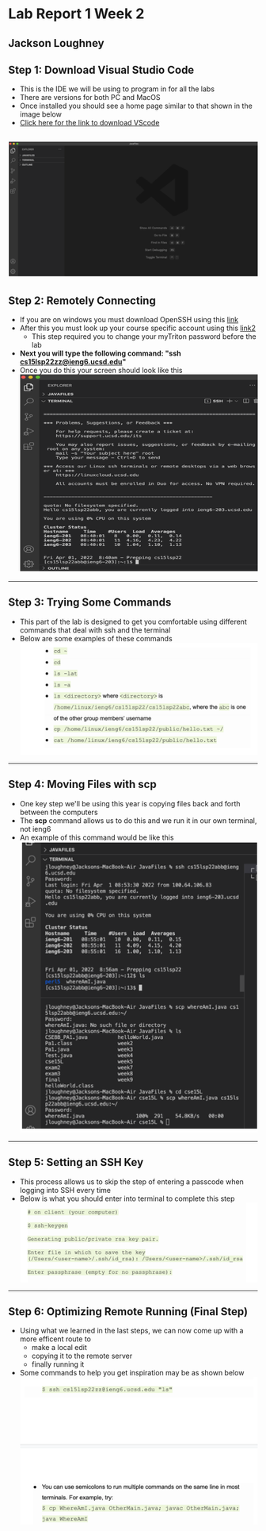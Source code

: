 # Lab Report 1 Week 2
## Jackson Loughney

## Step 1: Download Visual Studio Code
* This is the IDE we will be using to program in for all the labs
* There are versions for both PC and MacOS
* Once installed you should see a home page similar to that shown in the image below
* [Click here for the link to download VScode](https://code.visualstudio.com/)

![Image](VScodeInstall.png)
---
## Step 2: Remotely Connecting
* If you are on windows you must download OpenSSH using this [link](https://docs.microsoft.com/en-us/windows-server/administration/openssh/openssh_install_firstuse)
* After this you must look up your course specific account using this [link2](https://sdacs.ucsd.edu/~icc/index.php)
    * This step required you to change your myTriton password before the lab
* **Next you will type the following command: "ssh cs15lsp22zz@ieng6.ucsd.edu"**
* Once you do this your screen should look like this
![Image](remotelyConnecting.png)
---
## Step 3: Trying Some Commands
* This part of the lab is designed to get you comfortable using different commands that deal with ssh and the terminal
* Below are some examples of these commands
![Image](commands.png)
---
## Step 4: Moving Files with scp
* One key step we'll be using this year is copying files back and forth between the computers
* The **scp** command allows us to do this and we run it in our own terminal, not ieng6
* An example of this command would be like this 
![Image](scp.png)
---
## Step 5: Setting an SSH Key
* This process allows us to skip the step of entering a passcode when logging into SSH every time
* Below is what you should enter into terminal to complete this step
![Image](SSHkey.png)
---
## Step 6: Optimizing Remote Running (Final Step)
* Using what we learned in the last steps, we can now come up with a more efficent route to
    * make a local edit
    * copying it to the remote server
    * finally running it
* Some commands to help you get inspiration may be as shown below
![Image](step6lab.png)

